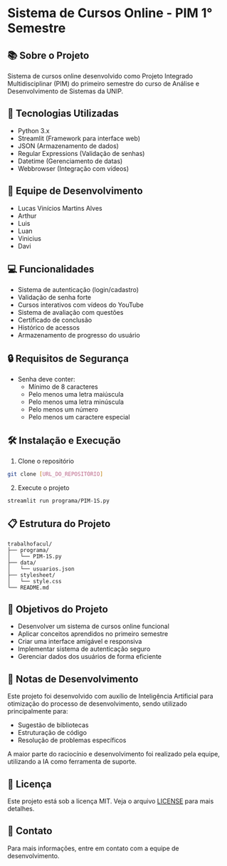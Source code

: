 # Sistema de Cursos Online - PIM 1° Semestre

## 📚 Sobre o Projeto
Sistema de cursos online desenvolvido como Projeto Integrado Multidisciplinar (PIM) do primeiro semestre do curso de Análise e Desenvolvimento de Sistemas da UNIP.

## 🚀 Tecnologias Utilizadas
- Python 3.x
- Streamlit (Framework para interface web)
- JSON (Armazenamento de dados)
- Regular Expressions (Validação de senhas)
- Datetime (Gerenciamento de datas)
- Webbrowser (Integração com vídeos)

## 👥 Equipe de Desenvolvimento
- Lucas Vinícios Martins Alves
- Arthur
- Luis
- Luan
- Vinicius
- Davi

## 💻 Funcionalidades
- Sistema de autenticação (login/cadastro)
- Validação de senha forte
- Cursos interativos com vídeos do YouTube
- Sistema de avaliação com questões
- Certificado de conclusão
- Histórico de acessos
- Armazenamento de progresso do usuário

## 🔒 Requisitos de Segurança
- Senha deve conter:
  - Mínimo de 8 caracteres
  - Pelo menos uma letra maiúscula
  - Pelo menos uma letra minúscula
  - Pelo menos um número
  - Pelo menos um caractere especial

## 🛠️ Instalação e Execução
1. Clone o repositório
```bash
git clone [URL_DO_REPOSITÓRIO]
```

2. Execute o projeto
```bash
streamlit run programa/PIM-1S.py
```

## 📋 Estrutura do Projeto
```
trabalhofacul/
├── programa/
│   └── PIM-1S.py
├── data/
│   └── usuarios.json
├── stylesheet/
│   └── style.css
└── README.md
```

## 🎯 Objetivos do Projeto
- Desenvolver um sistema de cursos online funcional
- Aplicar conceitos aprendidos no primeiro semestre
- Criar uma interface amigável e responsiva
- Implementar sistema de autenticação seguro
- Gerenciar dados dos usuários de forma eficiente

## 📝 Notas de Desenvolvimento
Este projeto foi desenvolvido com auxílio de Inteligência Artificial para otimização do processo de desenvolvimento, sendo utilizado principalmente para:
- Sugestão de bibliotecas
- Estruturação de código
- Resolução de problemas específicos

A maior parte do raciocínio e desenvolvimento foi realizado pela equipe, utilizando a IA como ferramenta de suporte.

## 📄 Licença
Este projeto está sob a licença MIT. Veja o arquivo [LICENSE](LICENSE) para mais detalhes.

## 📧 Contato
Para mais informações, entre em contato com a equipe de desenvolvimento.
